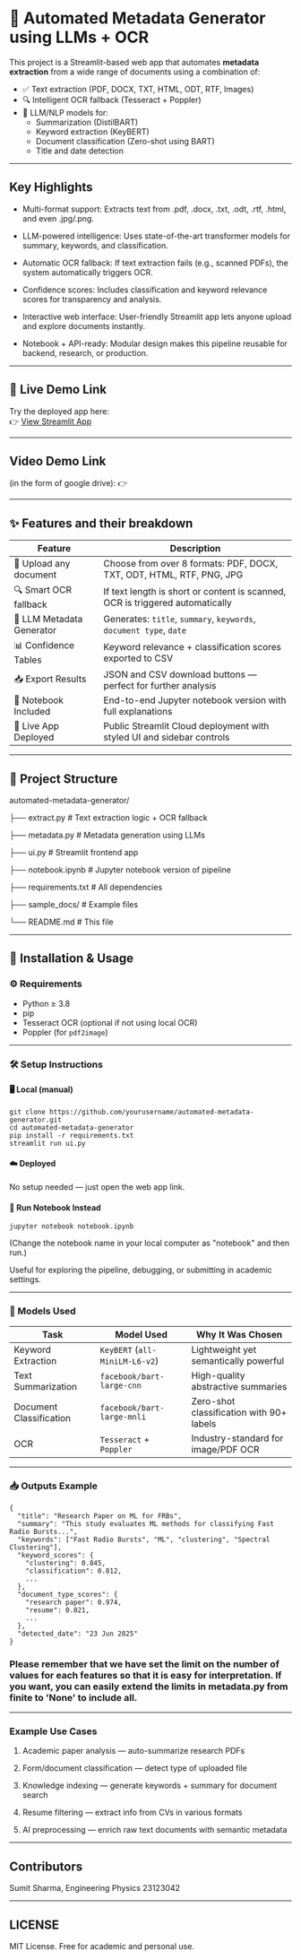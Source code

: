 # 📄 Automated Metadata Generator using LLMs + OCR

This project is a Streamlit-based web app that automates **metadata extraction** from a wide range of documents using a combination of:

- ✅ Text extraction (PDF, DOCX, TXT, HTML, ODT, RTF, Images)
- 🔍 Intelligent OCR fallback (Tesseract + Poppler)
- 🧠 LLM/NLP models for:
  - Summarization (DistilBART)
  - Keyword extraction (KeyBERT)
  - Document classification (Zero-shot using BART)
  - Title and date detection

---

## Key Highlights
- Multi-format support: Extracts text from .pdf, .docx, .txt, .odt, .rtf, .html, and even .jpg/.png.

- LLM-powered intelligence: Uses state-of-the-art transformer models for summary, keywords, and classification.

- Automatic OCR fallback: If text extraction fails (e.g., scanned PDFs), the system automatically triggers OCR.

- Confidence scores: Includes classification and keyword relevance scores for transparency and analysis.

- Interactive web interface: User-friendly Streamlit app lets anyone upload and explore documents instantly.

- Notebook + API-ready: Modular design makes this pipeline reusable for backend, research, or production.

---

## 🚀 Live Demo Link

Try the deployed app here:  
👉 [View Streamlit App](https://automated-metadata-generator-pupnxetwvt3n2ektsetvzo.streamlit.app/)

---

## Video Demo Link
(in the form of google drive):
👉

---

## ✨ Features and their breakdown

| Feature                   | Description                                                                   |
| ------------------------- | ----------------------------------------------------------------------------- |
| 📂 Upload any document    | Choose from over 8 formats: PDF, DOCX, TXT, ODT, HTML, RTF, PNG, JPG          |
| 🔍 Smart OCR fallback     | If text length is short or content is scanned, OCR is triggered automatically |
| 🧠 LLM Metadata Generator | Generates: `title`, `summary`, `keywords`, `document type`, `date`            |
| 📊 Confidence Tables      | Keyword relevance + classification scores exported to CSV                     |
| 📥 Export Results         | JSON and CSV download buttons — perfect for further analysis                  |
| 🧪 Notebook Included      | End-to-end Jupyter notebook version with full explanations                    |
| 🚀 Live App Deployed      | Public Streamlit Cloud deployment with styled UI and sidebar controls         |


---

## 📁 Project Structure

automated-metadata-generator/

├── extract.py # Text extraction logic + OCR fallback

├── metadata.py # Metadata generation using LLMs

├── ui.py # Streamlit frontend app

├── notebook.ipynb # Jupyter notebook version of pipeline

├── requirements.txt # All dependencies

├── sample_docs/ # Example files

└── README.md # This file

---

## 🔧 Installation & Usage

### ⚙️ Requirements

- Python ≥ 3.8
- pip
- Tesseract OCR (optional if not using local OCR)
- Poppler (for `pdf2image`)

---

### 🛠️ Setup Instructions

#### 🖥️ Local (manual)
```
git clone https://github.com/yourusername/automated-metadata-generator.git
cd automated-metadata-generator
pip install -r requirements.txt
streamlit run ui.py
```

#### ☁️ Deployed
No setup needed — just open the web app link.

#### 📓 Run Notebook Instead
```
jupyter notebook notebook.ipynb
```
(Change the notebook name in your local computer as "notebook" and then run.)

Useful for exploring the pipeline, debugging, or submitting in academic settings.

---

### 🧠 Models Used
| Task                    | Model Used                     | Why It Was Chosen                        |
| ----------------------- | ------------------------------ | ---------------------------------------- |
| Keyword Extraction      | `KeyBERT` (`all-MiniLM-L6-v2`) | Lightweight yet semantically powerful    |
| Text Summarization      | `facebook/bart-large-cnn`      | High-quality abstractive summaries       |
| Document Classification | `facebook/bart-large-mnli`     | Zero-shot classification with 90+ labels |
| OCR                     | `Tesseract` + `Poppler`        | Industry-standard for image/PDF OCR      |

---

### 📥 Outputs Example
```
{
  "title": "Research Paper on ML for FRBs",
  "summary": "This study evaluates ML methods for classifying Fast Radio Bursts...",
  "keywords": ["Fast Radio Bursts", "ML", "clustering", "Spectral Clustering"],
  "keyword_scores": {
    "clustering": 0.845,
    "classification": 0.812,
    ...
  },
  "document_type_scores": {
    "research paper": 0.974,
    "resume": 0.021,
    ...
  },
  "detected_date": "23 Jun 2025"
}
```
### Please remember that we have set the limit on the number of values for each features so that it is easy for interpretation. If you want, you can easily extend the limits in metadata.py from finite to 'None' to include all.

---

### Example Use Cases
1. Academic paper analysis — auto-summarize research PDFs

2. Form/document classification — detect type of uploaded file

3. Knowledge indexing — generate keywords + summary for document search

4. Resume filtering — extract info from CVs in various formats

5. AI preprocessing — enrich raw text documents with semantic metadata

---

## Contributors
Sumit Sharma, Engineering Physics
23123042

---

## LICENSE
MIT License. Free for academic and personal use.
